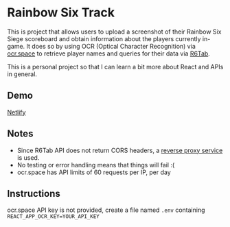 # Rainbow Six Track
This is project that allows users to upload a screenshot of their Rainbow Six Siege scoreboard and obtain information about
the players currently in-game. It does so by using OCR (Optical Character Recognition) via [ocr.space](https://ocr.space) to retrieve
player names and queries for their data via [R6Tab](https://wwww.r6tab.com).

This is a personal project so that I can learn a bit more about React and APIs in general.

## Demo
[Netlify](https://r6track.netlify.com)

## Notes
- Since R6Tab API does not return CORS headers, a [reverse proxy service](https://cors-anywhere.herokuapp.com) is used.
- No testing or error handling means that things will fail :(
- ocr.space has API limits of 60 requests per IP, per day

## Instructions
ocr.space API key is not provided, create a file named `.env` containing `REACT_APP_OCR_KEY=YOUR_API_KEY`